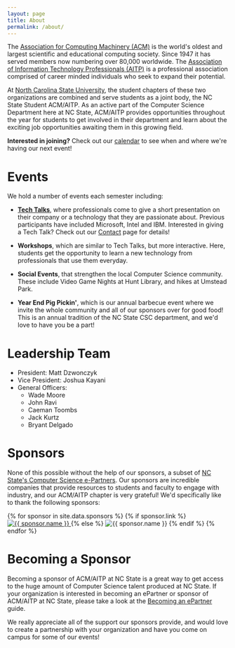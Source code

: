 ```yaml
---
layout: page
title: About
permalink: /about/
---
```


The [Association for Computing Machinery (ACM)](https://www.acm.org/)
is the world's oldest and largest
scientific and educational computing society. Since 1947 it has served members
now numbering over 80,000 worldwide. The [Association of Information
Technology Professionals (AITP)](https://www.aitp.org/) is a professional association
comprised of career
minded individuals who seek to expand their potential.

At [North Carolina State University](http://ncsu.edu), the student chapters of these two
organizations are combined and serve students as a
joint body, the NC State Student ACM/AITP. As an active part of the Computer Science
Department here at NC State, ACM/AITP provides opportunities throughout the year
for students to get involved in their department and learn about the exciting
job opportunities awaiting them in this growing field.

**Interested in joining?** Check out our [calendar]({{site.url}}/calendar)
to see when and where we're having our next event!

# Events
We hold a number of events each semester including:

+ **[Tech Talks]({{site.baseurl}}/techtalks)**, where professionals come to give a short presentation on
their company or a technology that they are passionate about. Previous
participants have included Microsoft, Intel and IBM.
Interested in giving a Tech Talk? Check out our [Contact]()
page for details!

+ **Workshops**, which are similar to Tech Talks, but more interactive. Here,
students get the opportunity to learn a new technology from professionals
that use them everyday.

+ **Social Events**, that strengthen the local Computer Science community.
These include Video Game Nights at Hunt Library, and hikes at Umstead Park.

+ **Year End Pig Pickin'**, which is our annual barbecue event where we invite the whole
community and all of our sponsors over for good food! This is an annual
tradition of the NC State CSC department, and we'd love to have you be a part!

# Leadership Team
- President: Matt Dzwonczyk
- Vice President: Joshua Kayani
- General Officers:
    - Wade Moore
    - John Ravi
    - Caeman Toombs
    - Jack Kurtz
    - Bryant Delgado

# Sponsors
None of this possible without the help of our sponsors, a subset
of [NC State's Computer Science e-Partners](https://www.csc.ncsu.edu/corporate_relations/current-epartners.php).
Our sponsors are incredible companies that provide resources to
students and faculty to engage with industry, and our ACM/AITP chapter is
very grateful! We'd specifically like to thank the following sponsors:

<div id="sponsors">
{% for sponsor in site.data.sponsors %}
  {% if sponsor.link %}
    <a href="{{ sponsor.link }}" target="_blank" rel="noopener noreferrer">
        <img src="{{site.baseurl}}/assets/images/sponsors/{{ sponsor.image-name }}" alt="{{ sponsor.name }}" />
    </a>
  {% else %}
    <img src="{{site.baseurl}}/assets/images/sponsors/{{ sponsor.image-name }}" alt="{{ sponsor.name }}" />
  {% endif %}
{% endfor %}
</div>

# Becoming a Sponsor
Becoming a sponsor of ACM/AITP at NC State is a great way to get access to the
huge amount of Computer Science talent produced at NC State.
If your organization is interested in becoming an ePartner or sponsor of ACM/AITP at NC State, please take a look at the
[Becoming an ePartner](https://www.csc.ncsu.edu/corporate_relations/become-an-epartner.php) guide.

We really appreciate all of the support our sponsors provide, and would love to 
create a partnership with your organization and have you come on
campus for some of our events!